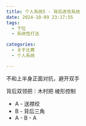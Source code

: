 ```yaml
---
title: 个人系统5 - 背后进攻系统
date: 2024-10-09 23:17:55
tags:
  - 下位
  - 系统性打法

categories:
  - 关于比赛
  - 个人系统

---
```




不和上半身正面对抗，避开双手

背后双领把｜木村把 棱形控制

- A - 送襟绞
- B - 背后三角
- A - B - A
